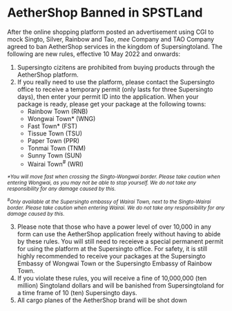 <link rel="stylesheet" href="https://spstland.github.io/style.css">

# AetherShop Banned in SPSTLand

After the online shopping platform posted an advertisement using CGI to mock Singto, Silver, Rainbow and Tao, *mee* Company and TAO Company agreed to ban AetherShop services in the kingdom of Supersingtoland. The following are new rules, effective 10 May 2022 and onwards:

1. Supersingto cizitens are prohibited from buying products through the AetherShop platform.
2. If you really need to use the platform, please contact the Supersingto office to receive a temporary permit (only lasts for three Supersingto days), then enter your permit ID into the application. When your package is ready, please get your package at the following towns:
    - Rainbow Town (RNB)
    - Wongwai Town* (WNG)
    - Fast Town* (FST)
    - Tissue Town (TSU)
    - Paper Town (PPR)
    - Tonmai Town (TNM)
    - Sunny Town (SUN)
    - Wairai Town<sup>#</sup> (WRI)

<sub><i>*You will move fast when crossing the Singto-Wongwai border. Please take caution when entering Wongwai, as you may not be able to stop yourself. We do not take any responsibility for any damage caused by this.</i></sub>

<sub><i><sup>#</sup>Only available at the Supersingto embassy of Wairai Town, next to the Singto-Wairai border. Please take caution when entering Wairai. We do not take any responsibility for any damage caused by this.</i></sub>

3. Please note that those who have a power level of over 10,000 in any form can use the AetherShop application freely without having to abide by these rules. You will still need to receieve a special permanent permit for using the platform at the Supersingto office. For safety, it is still highly recommended to receive your packages at the Supersingto Embassy of Wongwai Town or the Supersingto Embassy of Rainbow Town.
4. If you violate these rules, you will receive a fine of 10,000,000 (ten million) Singtoland dollars and will be banished from Supersingtoland for a time frame of 10 (ten) Supersingto days.
5. All cargo planes of the AetherShop brand will be shot down
